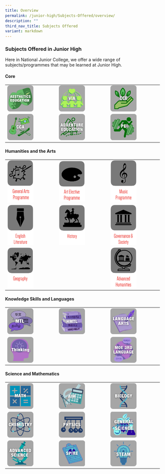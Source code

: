 ```yaml
---
title: Overview
permalink: /junior-high/Subjects-Offered/overview/
description: ""
third_nav_title: Subjects Offered
variant: markdown
---
```

### Subjects Offered in Junior High 

Here in National Junior College, we offer a wide range of subjects/programmes that may be learned at Junior High.

#### Core

|  |  |  |
|---|---|---|
| <a href="https://moe-nationaljc-staging.netlify.app/junior-high/subjects-offered/overview/"><img src="/images/Subjects Offered/aeseducation.png" style="width:55%"></a> | <img src="/images/Subjects Offered/via-jh.png" style="width:55%"> | <a href="https://moe-nationaljc-staging.netlify.app/character/overview/"><img src="/images/Subjects Offered/cce-jh.png" style="width:55%"></a> |
| <a href="https://moe-nationaljc-staging.netlify.app/co-curricular-activities/overview/"><img src="/images/Subjects Offered/cca-jh.png" style="width:55%"></a> |<img src="/images/Subjects Offered/adveducation.png" style="width:55%">  | <a href="https://moe-nationaljc-staging.netlify.app/junior-high/subjects-offered/physical-education"><img src="/images/Subjects Offered/phyeducation.png" style="width:55%"></a> |

#### Humanities and the Arts

|  |  |  |
|---|---|---|
| <a href="https://moe-nationaljc-staging.netlify.app/junior-high/subjects-offered/overview/"><img src="/images/a6.png" style="width:55%"></a> | <a href="https://moe-nationaljc-staging.netlify.app/art-elective-programme/junior-high-aep"><img src="/images/a7.png" style="width:55%"></a> | <a href="https://moe-nationaljc-staging.netlify.app/music-elective-programme/"><img src="/images/a8.png" style="width:55%"></a> |
| <a href="https://moe-nationaljc-staging.netlify.app/junior-high/subjects-offered/overview/"><img src="/images/a9.png" style="width:55%"></a> | <a href="https://moe-nationaljc-staging.netlify.app/junior-high/subjects-offered/junior-high-history-curriculum"><img src="/images/a10.png" style="width:55%"></a> | <a href="https://moe-nationaljc-staging.netlify.app/junior-high/subjects-offered/governance-and-society"><img src="/images/a11.png" style="width:55%"></a> |
| <a href="https://moe-nationaljc-staging.netlify.app/junior-high/subjects-offered/geography"><img src="/images/a12.png" style="width:55%"></a> |  | <a href="https://moe-nationaljc-staging.netlify.app/junior-high/subjects-offered/advanced-humanities"><img src="/images/a13.png" style="width:55%"></a> |

#### Knowledge Skills and Languages

|  |  |  |
|---|---|---|
| <a href="https://moe-nationaljc-staging.netlify.app/junior-high/subjects-offered/mother-tongue"><img src="/images/Subjects Offered/mtl-jh.png" style="width:55%"></a> | <a href="https://moe-nationaljc-staging.netlify.app/junior-high/subjects-offered/overview/"><img src="/images/Subjects Offered/highermtl.png" style="width:55%"></a> | <a href="https://moe-nationaljc-staging.netlify.app/junior-high/subjects-offered/language-arts"><img src="/images/Subjects Offered/languagearts.png" style="width:55%"></a> |
| <a href="https://moe-nationaljc-staging.netlify.app/junior-high/subjects-offered/thinking"><img src="/images/Subjects Offered/thinking.png" style="width:55%"></a> |  | <a href="https://moe-nationaljc-staging.netlify.app/junior-high/subjects-offered/overview/"><img src="/images/Subjects Offered/moe3rdlang.png" style="width:55%"></a> |

#### Science and Mathematics

|  |  |  |
|---|---|---|
| <a href="https://moe-nationaljc-staging.netlify.app/junior-high/subjects-offered/junior-high-mathematics"><img src="/images/Subjects Offered/mathematics.png" style="width:55%"></a> | <a href="https://moe-nationaljc-staging.netlify.app/junior-high/subjects-offered/advanced-inquiry-in-mathematics"><img src="/images/Subjects Offered/aim-jh.png" style="width:55%"></a> | <a href="https://moe-nationaljc-staging.netlify.app/junior-high/subjects-offered/biology"><img src="/images/Subjects Offered/biology.png" style="width:55%"></a> |
| <a href="https://moe-nationaljc-staging.netlify.app/junior-high/subjects-offered/chemistry"><img src="/images/Subjects Offered/chemistry.png" style="width:55%"></a> | <a href="https://moe-nationaljc-staging.netlify.app/junior-high/subjects-offered/physics"><img src="/images/Subjects Offered/physics.png" style="width:55%"></a> | <a href="https://moe-nationaljc-staging.netlify.app/junior-high/subjects-offered/overview/"><img src="/images/Subjects Offered/generalscience.png" style="width:55%"></a> |
| <a href="https://moe-nationaljc-staging.netlify.app/junior-high/subjects-offered/advanced-sciences/"><img src="/images/Subjects Offered/advscience.png" style="width:55%"></a> | <a href="https://moe-nationaljc-staging.netlify.app/research-at-njc/special-programme-in-inquiry-and-research"><img src="/images/Subjects Offered/spire-blue.png" style="width:55%"></a> | <a href="https://moe-nationaljc-staging.netlify.app/junior-high/subjects-offered/steam"><img src="/images/Subjects Offered/steam-jh.png" style="width:55%"></a> |
